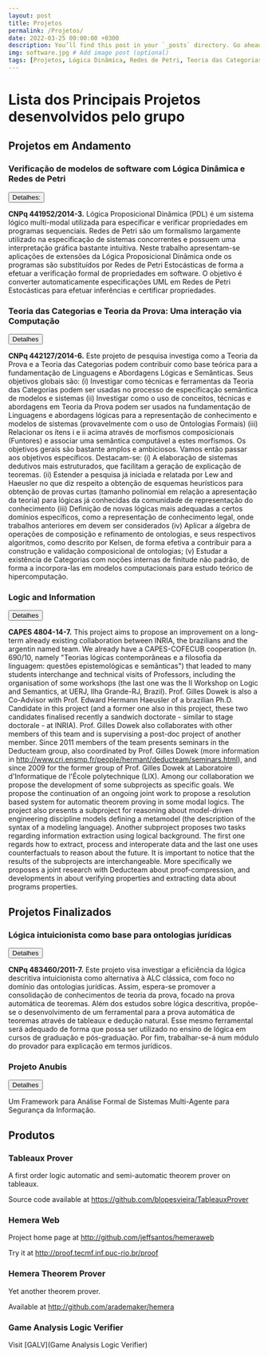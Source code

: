 ```yaml
---
layout: post
title: Projetos
permalink: /Projetos/
date: 2022-03-25 00:00:00 +0300
description: You’ll find this post in your `_posts` directory. Go ahead and edit it and re-build the site to see your changes. # Add post description (optional)
img: software.jpg # Add image post (optional)
tags: [Projetos, Lógica Dinâmica, Redes de Petri, Teoria das Categorias, Teoria da Prova, Ontologias, Theorem Prover] # add tag
---
```

# Lista dos Principais Projetos desenvolvidos pelo grupo

## Projetos em Andamento

### Verificação de modelos de software com Lógica Dinâmica e Redes de Petri

<button type="button" class="collapsible" id="proj1">Detalhes:</button>

<div class="content" id="proj1data" markdown="1">


**CNPq 441952/2014-3.** Lógica Proposicional Dinâmica (PDL) é um sistema lógico multi-modal utilizada para especificar e verificar propriedades em programas sequenciais. Redes de Petri são um formalismo largamente utilizado na especificação de sistemas concorrentes e possuem uma interpretação gráfica bastante intuitiva. Neste trabalho apresentam-se aplicações de extensões da Lógica Proposicional Dinâmica onde os programas são substituídos por Redes de Petri Estocásticas de forma a efetuar a verificação formal de propriedades em software. O objetivo é converter automaticamente especificações UML em Redes de Petri Estocásticas para efetuar inferências e certificar propriedades.

</div>

### Teoria das Categorias e Teoria da Prova: Uma interação via Computação

<button type="button" class="collapsible" id="proj2">Detalhes</button>

<div class="content" id="proj2data" markdown="1">

**CNPq 442127/2014-6.** Este projeto de pesquisa investiga como a Teoria da Prova e a Teoria das Categorias podem contribuir como base teórica para a fundamentação de Linguagens e Abordagens Lógicas e Semânticas. Seus objetivos globais são: (i) Investigar como técnicas e ferramentas da Teoria das Categorias podem ser usadas no processo de especificação semântica de modelos e sistemas (ii) Investigar como o uso de conceitos, técnicas e abordagens em Teoria da Prova podem ser usados na fundamentação de Linguagens e abordagens lógicas para a representação de conhecimento e modelos de sistemas (provavelmente com o uso de Ontologias Formais) (iii) Relacionar os ítens i e ii acima através de morfismos composicionais (Funtores) e associar uma semântica computável a estes morfismos. Os objetivos gerais são bastante amplos e ambiciosos. Vamos então passar aos objetivos específicos.  Destacam-se: (i) A elaboração de sistemas dedutivos mais estruturados, que facilitam a geração de explicação de teoremas. (ii) Estender a pesquisa já iniciada e relatada por Lew and Haeusler no que diz respeito a obtenção de esquemas heurísticos para obtenção de provas curtas (tamanho polinomial em relação a apresentação da teoria)  para lógicas já conhecidas da comunidade de representação do conhecimento (iii) Definição de novas lógicas mais adequadas a certos domínios específicos, como a representação de conhecimento legal, onde trabalhos anteriores em devem ser considerados (iv) Aplicar a álgebra de operações de composição e refinamento de ontologias, e seus respectivos algoritmos, como descrito por Kelsen,  de forma efetiva a  contribuir para a construção e validação composicional  de ontologias; (v) Estudar a existência de Categorias com noções internas de finitude não padrão, de forma a incorpora-las em modelos computacionais para estudo teórico de hipercomputação.
</div>

### Logic and Information
<button type="button" class="collapsible" id="proj3">Detalhes</button>

<div class="content" id="proj3data" markdown="1">

**CAPES 4804-14-7.** This project aims to propose an improvement on a long-term already existing collaboration between INRIA, the brazilians and the argentin named team. We already have a CAPES-COFECUB cooperation (n. 690/10, namely "Teorias lógicas contemporâneas e a filosofia da linguagem: questões epistemológicas e semânticas") that leaded to many students interchange and technical visits of Professors, including the organisation of some workshops (the last one was the II Workshop on Logic and Semantics, at UERJ, Ilha Grande-RJ, Brazil).
Prof. Gilles Dowek is also a Co-Advisor with Prof. Edward Hermann Haeusler of a brazilian Ph.D. Candidate in this project (and a former one also in this project, these two candidates finalised recently a sandwich doctorate - similar to stage doctorale - at INRIA). Prof. Gilles Dowek also collaborates with other members of this team and is supervising a post-doc project of another member.
Since 2011 members of the team presents seminars in the Deducteam group, also coordinated by Prof. Gilles Dowek (more information in <http://www.cri.ensmp.fr/people/hermant/deducteam/seminars.html>), and since 2009 for the former group of Prof. Gilles Dowek at Laboratoire d'Informatique de l'École polytechnique (LIX).
Among our collaboration we propose the development of some subprojects as specific goals.
We propose the continuation of an ongoing joint work to propose a resolution based system for automatic theorem proving in some modal logics. The project also presents a subproject for reasoning about model-driven engineering discipline models defining a metamodel (the description of the syntax of a modeling language).
Another subproject proposes two tasks regarding information extraction using logical background. The first one regards how to extract, process and interoperate data and the last one uses counterfactuals to reason about the future.
It is important to notice that the results of the subprojects are interchangeable.
More specifically we proposes a joint research with Deducteam about proof-compression, and developments in about verifying properties and extracting data about programs properties.
</div>

## Projetos Finalizados


### Lógica intuicionista como base para ontologias jurídicas
<button type="button" class="collapsible" id="proj4">Detalhes</button>

<div class="content" id="proj4data" markdown="1">

**CNPq 483460/2011-7.** Este projeto visa investigar a eficiência da lógica descritiva intuicionista como alternativa à ALC clássica, com foco no domínio das ontologias jurídicas. Assim, espera-se promover a consolidação de conhecimentos de teoria da prova, focado na prova automática de teoremas. Além dos estudos sobre lógica descritiva, propõe-se o desenvolvimento de um ferramental para a prova automática de teoremas através de tableaux e dedução natural. Esse mesmo ferramental será adequado de forma que possa ser utilizado no ensino de lógica em cursos de graduação e pós-graduação. Por fim, trabalhar-se-á num módulo do provador para explicação em termos jurídicos.
</div>

### Projeto Anubis
<button type="button" class="collapsible" id="proj5">Detalhes</button>

<div class="content" id="proj5data" markdown="1">

Um Framework para Análise Formal de Sistemas Multi-Agente para Segurança da Informação.

</div>

## Produtos

### Tableaux Prover

A first order logic automatic and semi-automatic theorem prover on tableaux.

Source code available at <https://github.com/blopesvieira/TableauxProver>


### Hemera Web

Project home page at <http://github.com/jeffsantos/hemeraweb>

Try it at <http://proof.tecmf.inf.puc-rio.br/proof>

### Hemera Theorem Prover

Yet another theorem prover.

Available at <http://github.com/arademaker/hemera>

### Game Analysis Logic Verifier

Visit [GALV](Game Analysis Logic Verifier)



<!-- Start Collapse.html -->
<script>
var coll = document.getElementsByClassName("collapsible");
var i;
for (i = 0; i < coll.length; i++) {
  coll[i].addEventListener("click", function() {
    this.classList.toggle("active");
    var content = document.getElementById(this.id+"data");
    if (content.style.display === "block") {
      content.style.display = "none";
    } else {
      content.style.display = "block";
    }
  });
}
</script>
<!-- End Collapse.html -->
